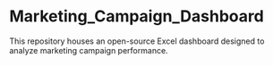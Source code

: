 # Marketing_Campaign_Dashboard
This repository houses an open-source Excel dashboard designed to analyze marketing campaign performance.
